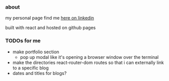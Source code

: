 ### about

my personal page
find me [here on linkedin](https://linkedin.com/in/jd2rogers2)

built with react and hosted on github pages


### TODOs for me
- make portfolio section
    - pop up modal like it's opening a browser window over the terminal
- make the directories react-router-dom routes so that i can externally link to a specific blog
- dates and titles for blogs?

